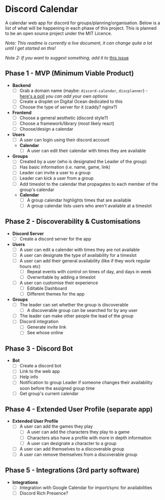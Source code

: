 # Discord Calendar
A calendar web app for discord for groups/planning/organisation. Below is a list of what will be happening in each phase of this project. This is planned to be an open source project under the MIT Licence.

*Note: This readme is currently a live document, it can change quite a lot until I get started on this!*

*Note 2: If you want to suggest something, add it to* [this issue](/../../issues/1)

## Phase 1 - MVP (Minimum Viable Product)
- **Backend**
  - [ ] Grab a domain name (maybe: `discord-calendar`, `discplanner`) - [here's a poll](https://pollunit.com/en/polls/0HAn5W1Uobwpa52FJVNtJQ) *you can add your own options*
  - [ ] Create a droplet on Digital Ocean dedicated to this
  - [ ] Choose the type of server for it (caddy? nginx?)
- **Frontend**
  - [ ] Choose a general aesthetic (discord style?)
  - [ ] Choose a framework/library (most likely react)
  - [ ] Choose/design a calendar
- **Users**
  - [ ] A user can login using their discord account
  - **Calendar**
    - [ ] A user can edit their calendar with times they are available
- **Groups**
  - [ ] Created by a user (who is designated the Leader of the group)
  - [ ] Has basic information (i.e. name, game, link)
  - [ ] Leader can invite a user to a group
  - [ ] Leader can kick a user from a group
  - [ ] Add timeslot to the calendar that propagates to each member of the group's calendar
  - **Calendar**
    - [ ] A group calendar highlights times that are available
    - [ ] A group calendar lists users who aren't available at a timeslot

## Phase 2 - Discoverability & Customisations
- **Discord Server**
  - [ ] Create a discord server for the app
- **Users**
  - [ ] A user can edit a calender with times they are not available
  - [ ] A user can designate the type of availability for a timeslot
  - [ ] A user can add their general availability (like if they work regular hours etc)
    - [ ] Repeat events with control on times of day, and days in week
    - [ ] Overwritable by adding a timeslot
  - [ ] A user can customise their experience
    - [ ] Editable Dashboard
    - [ ] Different themes for the app
- **Groups**
  - [ ] The leader can set whether the group is discoverable
    - [ ] A discoverable group can be searched for by any user
  - [ ] The leader can make other people the lead of the group
  - [ ] Discord integration
    - [ ] Generate invite link
    - [ ] See whose online
  
## Phase 3 - Discord Bot
- **Bot**
  - [ ] Create a discord bot
  - [ ] Link to the web app
  - [ ] Help info
  - [ ] Notification to group Leader if someone changes their availability soon before the assigned group time
  - [ ] Get group's current calendar
  
## Phase 4 - Extended User Profile (separate app)
- **Extended User Profile**
  - [ ] A user can add the games they play
    - [ ] A user can add the characters they play to a game
    - [ ] Characters also have a profile with more in depth information
    - [ ] A user can designate a character to a group
  - [ ] A user can add themselves to a discoverable group
  - [ ] A user can remove themselves from a discoverable group

## Phase 5 - Integrations (3rd party software)
- **Integrations**
  - [ ] Integration with Google Calendar for import/sync for availabilities
  - [ ] Discord Rich Presence?
